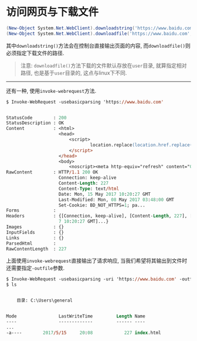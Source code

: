 # 访问网页与下载文件

```ps1
(New-Object System.Net.WebClient).downloadstring('https://www.baidu.com')
(New-Object System.Net.WebClient).downloadfile('https://www.baidu.com', 'index.html')
```

其中`downloadstring()`方法会在控制台直接输出页面的内容, 而`downloadfile()`则必须指定下载文件的路径.

> 注意: `downloadfile()`方法下载的文件默认存放在`user`目录, 就算指定相对路径, 也是基于`user`目录的, 这点与linux下不同.

------

还有一种, 使用`invoke-webrequest`方法.

```ps
$ Invoke-WebRequest -usebasicparsing 'https://www.baidu.com'


StatusCode        : 200
StatusDescription : OK
Content           : <html>
                    <head>
                        <script>
                                location.replace(location.href.replace("https://","http://"));
                        </script>
                    </head>
                    <body>
                        <noscript><meta http-equiv="refresh" content="0;url=http://www.baidu.com/"></...
RawContent        : HTTP/1.1 200 OK
                    Connection: keep-alive
                    Content-Length: 227
                    Content-Type: text/html
                    Date: Mon, 15 May 2017 10:20:27 GMT
                    Last-Modified: Mon, 08 May 2017 03:48:00 GMT
                    Set-Cookie: BD_NOT_HTTPS=1; pa...
Forms             :
Headers           : {[Connection, keep-alive], [Content-Length, 227], [Content-Type, text/html], [Date, Mon, 15 May 201
                    7 10:20:27 GMT]...}
Images            : {}
InputFields       : {}
Links             : {}
ParsedHtml        :
RawContentLength  : 227
```

上面使用`invoke-webrequest`直接输出了请求响应, 当我们希望将其输出到文件时还需要指定`-outfile`参数.

```ps
$ Invoke-WebRequest -usebasicparsing -uri 'https://www.baidu.com' -outfile 'index.html'
$ ls


    目录: C:\Users\general


Mode                LastWriteTime         Length Name
----                -------------         ------ ----
...
-a----        2017/5/15     20:08            227 index.html
```